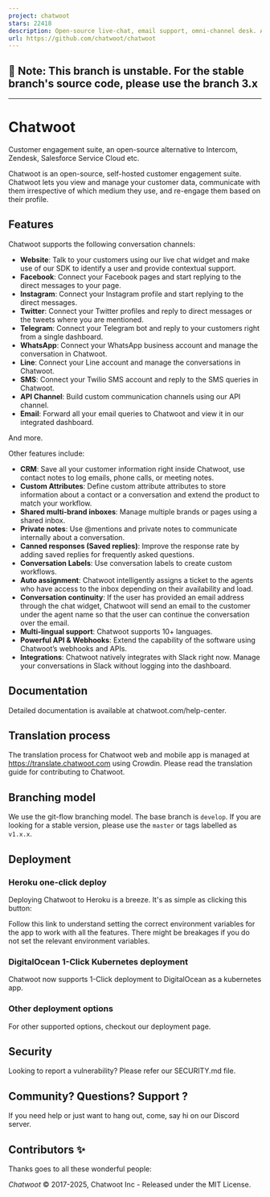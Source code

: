```yaml
---
project: chatwoot
stars: 22418
description: Open-source live-chat, email support, omni-channel desk. An alternative to Intercom, Zendesk, Salesforce Service Cloud etc. 🔥💬
url: https://github.com/chatwoot/chatwoot
---
```


🚨 Note: This branch is unstable. For the stable branch's source code, please use the branch 3.x
------------------------------------------------------------------------------------------------

* * *

Chatwoot
========

Customer engagement suite, an open-source alternative to Intercom, Zendesk, Salesforce Service Cloud etc.

Chatwoot is an open-source, self-hosted customer engagement suite. Chatwoot lets you view and manage your customer data, communicate with them irrespective of which medium they use, and re-engage them based on their profile.

Features
--------

Chatwoot supports the following conversation channels:

-   **Website**: Talk to your customers using our live chat widget and make use of our SDK to identify a user and provide contextual support.
-   **Facebook**: Connect your Facebook pages and start replying to the direct messages to your page.
-   **Instagram**: Connect your Instagram profile and start replying to the direct messages.
-   **Twitter**: Connect your Twitter profiles and reply to direct messages or the tweets where you are mentioned.
-   **Telegram**: Connect your Telegram bot and reply to your customers right from a single dashboard.
-   **WhatsApp**: Connect your WhatsApp business account and manage the conversation in Chatwoot.
-   **Line**: Connect your Line account and manage the conversations in Chatwoot.
-   **SMS**: Connect your Twilio SMS account and reply to the SMS queries in Chatwoot.
-   **API Channel**: Build custom communication channels using our API channel.
-   **Email**: Forward all your email queries to Chatwoot and view it in our integrated dashboard.

And more.

Other features include:

-   **CRM**: Save all your customer information right inside Chatwoot, use contact notes to log emails, phone calls, or meeting notes.
-   **Custom Attributes**: Define custom attribute attributes to store information about a contact or a conversation and extend the product to match your workflow.
-   **Shared multi-brand inboxes**: Manage multiple brands or pages using a shared inbox.
-   **Private notes**: Use @mentions and private notes to communicate internally about a conversation.
-   **Canned responses (Saved replies)**: Improve the response rate by adding saved replies for frequently asked questions.
-   **Conversation Labels**: Use conversation labels to create custom workflows.
-   **Auto assignment**: Chatwoot intelligently assigns a ticket to the agents who have access to the inbox depending on their availability and load.
-   **Conversation continuity**: If the user has provided an email address through the chat widget, Chatwoot will send an email to the customer under the agent name so that the user can continue the conversation over the email.
-   **Multi-lingual support**: Chatwoot supports 10+ languages.
-   **Powerful API & Webhooks**: Extend the capability of the software using Chatwoot’s webhooks and APIs.
-   **Integrations**: Chatwoot natively integrates with Slack right now. Manage your conversations in Slack without logging into the dashboard.

Documentation
-------------

Detailed documentation is available at chatwoot.com/help-center.

Translation process
-------------------

The translation process for Chatwoot web and mobile app is managed at https://translate.chatwoot.com using Crowdin. Please read the translation guide for contributing to Chatwoot.

Branching model
---------------

We use the git-flow branching model. The base branch is `develop`. If you are looking for a stable version, please use the `master` or tags labelled as `v1.x.x`.

Deployment
----------

### Heroku one-click deploy

Deploying Chatwoot to Heroku is a breeze. It's as simple as clicking this button:

Follow this link to understand setting the correct environment variables for the app to work with all the features. There might be breakages if you do not set the relevant environment variables.

### DigitalOcean 1-Click Kubernetes deployment

Chatwoot now supports 1-Click deployment to DigitalOcean as a kubernetes app.

### Other deployment options

For other supported options, checkout our deployment page.

Security
--------

Looking to report a vulnerability? Please refer our SECURITY.md file.

Community? Questions? Support ?
-------------------------------

If you need help or just want to hang out, come, say hi on our Discord server.

Contributors ✨
--------------

Thanks goes to all these wonderful people:

_Chatwoot_ © 2017-2025, Chatwoot Inc - Released under the MIT License.

